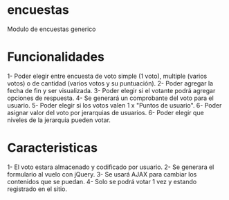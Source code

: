 encuestas
=========

Modulo de encuestas generico

Funcionalidades
===============

1- Poder elegir entre encuesta de voto simple (1 voto), multiple (varios votos) o de cantidad (varios votos y su puntuación).
2- Poder agregar la fecha de fin y ser visualizada.
3- Poder elegir si el votante podrá agregar opciones de respuesta.
4- Se generará un comprobante del voto para el usuario.
5- Poder elegir si los votos valen 1 x "Puntos de usuario".
6- Poder asignar valor del voto por jerarquias de usuarios.
6- Poder elegir que niveles de la jerarquia pueden votar.

Caracteristicas
==============
1- El voto estara almacenado y codificado por usuario.
2- Se generara el formulario al vuelo con jQuery.
3- Se usará AJAX para cambiar los contenidos que se puedan.
4- Solo se podrá votar 1 vez y estando registrado en el sitio.


